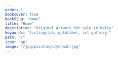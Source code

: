```yaml
---
order: 1
bookcover: true
bookSlug: "home"
title: "Home"
description: "Original Artwork for sale in Malta"
keywords: "listingslab, goldlabel, art gallery,"
path: "/"
icon: "up"
image: "/jpg/paintings/yehnah.jpg"
---
```

